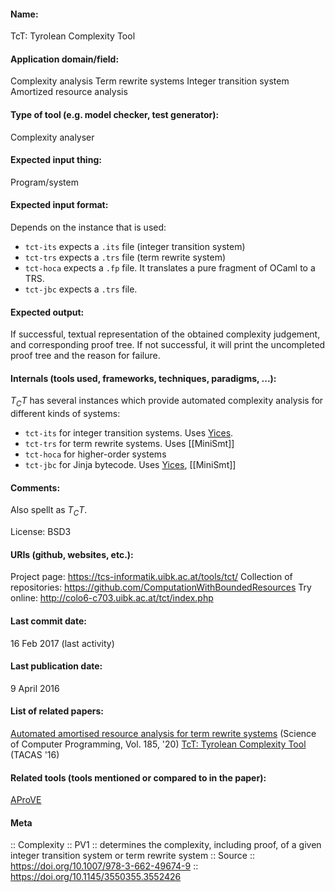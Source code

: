 #### Name:
TcT: Tyrolean Complexity Tool

#### Application domain/field:
Complexity analysis
Term rewrite systems
Integer transition system
Amortized resource analysis

#### Type of tool (e.g. model checker, test generator):
Complexity analyser

#### Expected input thing:
Program/system

#### Expected input format:
Depends on the instance that is used:
- `tct-its` expects a `.its` file (integer transition system)
- `tct-trs` expects a `.trs` file (term rewrite system)
- `tct-hoca` expects a `.fp` file. It translates a pure fragment of OCaml to a TRS.
- `tct-jbc` expects a `.trs` file.

#### Expected output:
If successful, textual representation of the obtained complexity judgement, and corresponding proof tree.
If not successful, it will print the uncompleted proof tree and the reason for failure.

#### Internals (tools used, frameworks, techniques, paradigms, ...):
$T_CT$ has several instances which provide automated complexity analysis for different kinds of systems:
- `tct-its` for integer transition systems. Uses [Yices](Solvers/SMT/Yices.md).
- `tct-trs` for term rewrite systems. Uses [[MiniSmt]]
- `tct-hoca` for higher-order systems
- `tct-jbc` for Jinja bytecode. Uses [Yices](Solvers/SMT/Yices.md), [[MiniSmt]]

#### Comments:
Also spellt as $T_CT$.

License: BSD3

#### URIs (github, websites, etc.):
Project page: https://tcs-informatik.uibk.ac.at/tools/tct/
Collection of repositories: https://github.com/ComputationWithBoundedResources
Try online: http://colo6-c703.uibk.ac.at/tct/index.php

#### Last commit date:
16 Feb 2017 (last activity)

#### Last publication date:
9 April 2016

#### List of related papers:
[Automated amortised resource analysis for term rewrite systems](https://doi.org/10.1016/j.scico.2019.102306) (Science of Computer Programming, Vol. 185, '20)
[TcT: Tyrolean Complexity Tool](https://doi.org/10.1007/978-3-662-49674-9_24) (TACAS '16)

#### Related tools (tools mentioned or compared to in the paper):
[AProVE](AProVE.md)

#### Meta
:: Complexity
:: PV1 :: determines the complexity, including proof, of a given integer transition system or term rewrite system
:: Source :: https://doi.org/10.1007/978-3-662-49674-9 :: https://doi.org/10.1145/3550355.3552426
